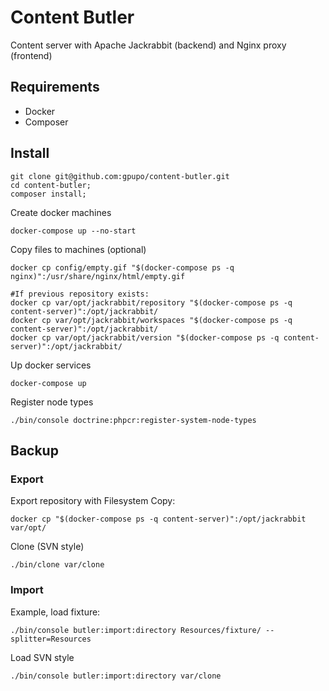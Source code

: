 # Content Butler

Content server with Apache Jackrabbit (backend) and Nginx proxy (frontend)

## Requirements

* Docker
* Composer


## Install

    git clone git@github.com:gpupo/content-butler.git
    cd content-butler;
    composer install;

Create docker machines

    docker-compose up --no-start

Copy files to machines (optional)

    docker cp config/empty.gif "$(docker-compose ps -q nginx)":/usr/share/nginx/html/empty.gif

    #If previous repository exists:
    docker cp var/opt/jackrabbit/repository "$(docker-compose ps -q content-server)":/opt/jackrabbit/
    docker cp var/opt/jackrabbit/workspaces "$(docker-compose ps -q content-server)":/opt/jackrabbit/
    docker cp var/opt/jackrabbit/version "$(docker-compose ps -q content-server)":/opt/jackrabbit/


Up docker services

    docker-compose up

Register node types

    ./bin/console doctrine:phpcr:register-system-node-types

## Backup

### Export

Export repository with Filesystem Copy:

    docker cp "$(docker-compose ps -q content-server)":/opt/jackrabbit var/opt/

Clone (SVN style)

    ./bin/clone var/clone


### Import

Example, load fixture:

	./bin/console butler:import:directory Resources/fixture/ --splitter=Resources

Load SVN style

	./bin/console butler:import:directory var/clone
